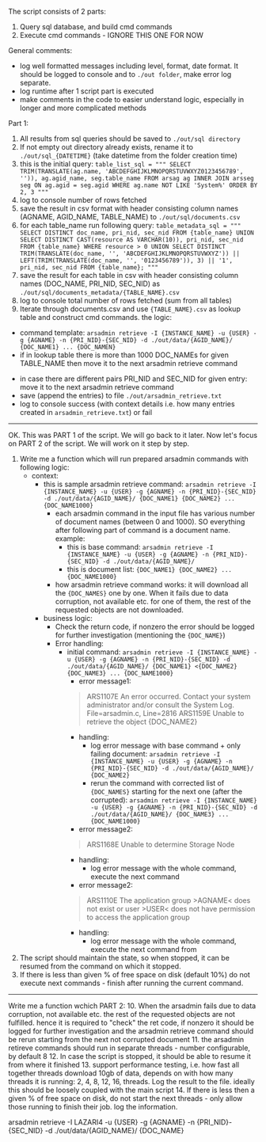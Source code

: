 The script consists of 2 parts:
1. Query sql database, and build cmd commands
2. Execute cmd commands - IGNORE THIS ONE FOR NOW

General comments:
- log well formatted messages including level, format, date format. It should be logged to console and to `./out folder`, make error log separate. 
- log runtime after 1 script part is executed
- make comments in the code to easier understand logic, especially in longer and more complicated methods

Part 1:
1. All results from sql queries should be saved to `./out/sql directory`
2. If not empty out directory already exists, rename it to `./out/sql_{DATETIME}` (take datetime from the folder creation time)
3. this is the initial query:
`table_list_sql = """
SELECT TRIM(TRANSLATE(ag.name, 'ABCDEFGHIJKLMNOPQRSTUVWXYZ0123456789', '')), ag.agid_name, seg.table_name
FROM arsag ag
INNER JOIN arsseg seg ON ag.agid = seg.agid
WHERE ag.name NOT LIKE 'System%'
ORDER BY 2, 3
"""`
4. log to console number of rows fetched
5. save the result in csv format with header consisting column names (AGNAME, AGID_NAME, TABLE_NAME) to `./out/sql/documents.csv`
6. for each table_name run following query:
`table_metadata_sql = """
SELECT DISTINCT doc_name, pri_nid, sec_nid
FROM {table_name}
UNION
SELECT DISTINCT
CAST(resource AS VARCHAR(10)),
pri_nid, sec_nid
FROM {table_name}
WHERE resource > 0
UNION
SELECT DISTINCT
TRIM(TRANSLATE(doc_name, '', 'ABCDEFGHIJKLMNOPQRSTUVWXYZ')) ||
LEFT(TRIM(TRANSLATE(doc_name, '', '0123456789')), 3) || '1',
pri_nid, sec_nid
FROM {table_name};
"""`
7. save the result for each table in csv with header consisting column names (DOC_NAME, PRI_NID, SEC_NID) as `./out/sql/documents_metadata/{TABLE_NAME}.csv`
8. log to console total number of rows fetched (sum from all tables)
9. Iterate through documents.csv and use `{TABLE_NAME}.csv` as lookup table and construct cmd commands. the logic:
* command template: `arsadmin retrieve -I {INSTANCE_NAME} -u {USER} -g {AGNAME} -n {PRI_NID}-{SEC_NID} -d ./out/data/{AGID_NAME}/ {DOC_NAME1} ... {DOC_NAMEN}`
* if in lookup table there is more than 1000 DOC_NAMEs for given TABLE_NAME then move it to the next arsadmin retrieve command
- in case there are different pairs PRI_NID and SEC_NID for given entry: move it to the next arsadmin retrieve command
- save (append the entries) to file `./out/arsadmin_retrieve.txt`
- log to console success (with context details i.e. how many entries created in `arsadmin_retrieve.txt`) or fail

------------------------------------
OK. This was PART 1 of the script. We will go back to it later. Now let's focus on PART 2 of the script. We will work on it step by step.

1. Write me a function which will run prepared arsadmin commands with following logic:
   - context: 
     - this is sample arsadmin retrieve command: 
     `arsadmin retrieve -I {INSTANCE_NAME} -u {USER} -g {AGNAME} -n {PRI_NID}-{SEC_NID} -d ./out/data/{AGID_NAME}/ {DOC_NAME1} {DOC_NAME2} ... {DOC_NAME1000}`
       - each arsadmin command in the input file has various number of  document names (between 0 and 1000). SO everything after following part of command is a document name. example:
         - this is base command: `arsadmin retrieve -I {INSTANCE_NAME} -u {USER} -g {AGNAME} -n {PRI_NID}-{SEC_NID} -d ./out/data/{AGID_NAME}/`
         - this is document list: `{DOC_NAME1} {DOC_NAME2} ... {DOC_NAME1000}`
       - how arsadmin retrieve command works: it will download all the `{DOC_NAMES}` one by one. When it fails due to data corruption, not available etc. for one of them, the rest of the requested objects are not downloaded.
     - business logic:
       - Check the return code, if nonzero the error should be logged for further investigation (mentioning the `{DOC_NAME}`)
       - Error handling:
         - initial command: `arsadmin retrieve -I {INSTANCE_NAME} -u {USER} -g {AGNAME} -n {PRI_NID}-{SEC_NID} -d ./out/data/{AGID_NAME}/ {DOC_NAME1} <{DOC_NAME2} {DOC_NAME3} ... {DOC_NAME1000}`
           - error message1: 
            >ARS1107E An error occurred.  Contact your system administrator and/or consult the System Log.  File=arsadmin.c, Line=2816 
              ARS1159E Unable to retrieve the object {DOC_NAME2}
           - handling: 
             - log error message with base command + only failing document: `arsadmin retrieve -I {INSTANCE_NAME} -u {USER} -g {AGNAME} -n {PRI_NID}-{SEC_NID} -d ./out/data/{AGID_NAME}/ {DOC_NAME2}`
             - rerun the command with corrected list of `{DOC_NAMES}` starting for the next one (after the corrupted): `arsadmin retrieve -I {INSTANCE_NAME} -u {USER} -g {AGNAME} -n {PRI_NID}-{SEC_NID} -d ./out/data/{AGID_NAME}/ {DOC_NAME3} ... {DOC_NAME1000}`
           - error message2: 
            > ARS1168E Unable to determine Storage Node
           - handling:
             - log error message with the whole command, execute the next command
           - error message2: 
            > ARS1110E The application group >AGNAME< does not exist or user >USER< does not have permission to access the application group
           - handling:
             - log error message with the whole command, execute the next command from 
2. The script should maintain the state, so when stopped, it can be resumed from the command on which it stopped.
3. If there is less than given % of free space on disk (default 10%) do not execute next commands - finish after running the current command.

----------------------------------------------------------------------------------
Write me a function wchich
PART 2:
10. When the arsadmin fails due to data corruption, not available etc. the rest of the requested objects are not fulfilled. hence it is required to "check" the ret code, if nonzero it should be logged for further investigation and the arsadmin retrieve command should be rerun starting from the next not corrupted document 
11. the arsadmin retireve commands should run in separate threads - number configurable, by default 8
12. In case the script is stopped, it should be able to resume it from where it finished
13. support performance testing, i.e. how fast all together threads download 10gb of data, depends on with  how many threads it is running: 2, 4, 8, 12, 16, threads. Log the result to the file. ideally this should be loosely coupled with the main script
14. If there is less then a given % of free space on disk, do not start the next threads - only allow those running to finish their job. log the information.

arsadmin retrieve -I LAZARI4 -u {USER} -g {AGNAME} -n {PRI_NID}-{SEC_NID} -d ./out/data/{AGID_NAME}/ {DOC_NAME}
 
